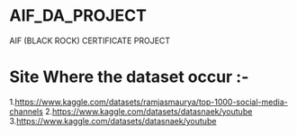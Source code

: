 # AIF_DA_PROJECT
AIF (BLACK ROCK) CERTIFICATE PROJECT 
# Site Where the dataset occur :-
  1.https://www.kaggle.com/datasets/ramjasmaurya/top-1000-social-media-channels
  2.https://www.kaggle.com/datasets/datasnaek/youtube                                  
  3.https://www.kaggle.com/datasets/datasnaek/youtube
